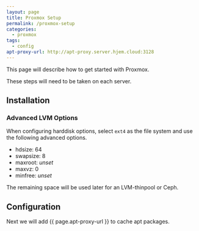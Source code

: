 ```yaml
---
layout: page
title: Proxmox Setup
permalink: /proxmox-setup
categories:
  - proxmox
tags:
  - config
apt-proxy-url: http://apt-proxy.server.hjem.cloud:3128
---
```


This page will describe how to get started with Proxmox.

These steps will need to be taken on each server.

## Installation

### Advanced LVM Options

When configuring harddisk options, select `ext4` as the file system and use the following advanced options.

- hdsize: 64
- swapsize: 8
- maxroot: _unset_
- maxvz: 0
- minfree: _unset_

The remaining space will be used later for an LVM-thinpool or Ceph.

## Configuration

Next we will add {{ page.apt-proxy-url }} to cache apt packages.

